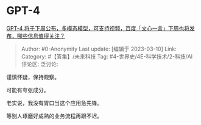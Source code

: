 # GPT-4
[GPT-4 将于下周公布，多模态模型，可支持视频，百度「文心一言」下周也将发布，哪些信息值得关注？](https://www.zhihu.com/question/588714203/answer/2930530809)

> Author: #0-Anonymity
> Last update: [编辑于 2023-03-10]
> Link:
> Category: #【答集】/未来科技
> Tag: #4-世界史/4E-科学技术/2-科技/AI 
> 评论区:
> 泛讨论:

谨慎怀疑，保持观察。

可能有夸张成分。

老实说，我没有胃口当这个应用急先锋。

等别人琢磨好成熟的业务流程再跟不迟。
